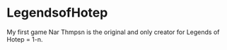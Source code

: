 # LegendsofHotep
My first game Nar Thmpsn is the original and only creator for Legends of Hotep = 1-n.
